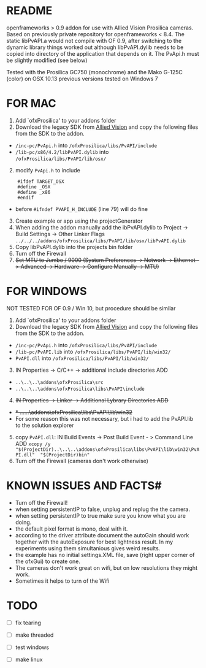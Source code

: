 

# README #

openframeworks > 0.9 addon for use with Allied Vision Prosilica cameras.
Based on previously private repository for openframeworks < 8.4.
The static libPvAPI.a would not compile with OF 0.9, after switching to the dynamic library things worked out although libPvAPI.dylib needs to be copied into directory of the application that depends on it.
The PvApi.h must be slightly modified (see below)

Tested with the Prosilica GC750 (monochrome) and the Mako G-125C (color) on OSX 10.13
previous versions tested on Windows 7


# FOR MAC #

1.	Add `ofxProsilica' to your addons folder
1.	Download the legacy SDK from [Allied Vision](https://www.alliedvision.com/en/support/software-downloads.html "software-downloads") and copy the following files from the SDK to the addon.
*	 `/inc-pc/PvApi.h` into `/ofxProsilica/libs/PvAPI/include`
*	 `/lib-pc/x86/4.2/libPvAPI.dylib` into `/ofxProsilica/libs/PvAPI/lib/osx/`
2. 	modify `PvApi.h` to include
```
    #ifdef TARGET_OSX
    #define _OSX
    #define _x86
    #endif
```
*	before `#ifndef PVAPI_H_INCLUDE` (line 79) will do fine
3.	Create example or app using the projectGenerator
4. 	When adding the addon manually add the ibPvAPI.dylib to Project -> Build Settings -> Other Linker Flags
	`../../../addons/ofxProsilica/libs/PvAPI/lib/osx/libPvAPI.dylib`
5. 	Copy libPvAPI.dylib into the projects bin folder
6. 	Turn off the Firewall
7. 	~~Set MTU to Jumbo / 9000 (System Preferences -> Network -> Ethernet -> Advanced -> Hardware -> Configure Manually -> MTU)~~



# FOR WINDOWS #

NOT TESTED FOR OF 0.9 / Win 10, but procedure should be similar

1.	Add `ofxProsilica' to your addons folder
2.	Download the legacy SDK from [Allied Vision](https://www.alliedvision.com/en/support/software-downloads.html "software-downloads") and copy the following files from the SDK to the addon.
*	`/inc-pc/PvApi.h` into `/ofxProsilica/libs/PvAPI/include`
*	`/lib-pc/PvAPI.lib` into `/ofxProsilica/libs/PvAPI/lib/win32/`
*	`PvAPI.dll` into `/ofxProsilica/libs/PvAPI/lib/win32/`
3. 	IN Properties -> C/C++ -> additional include directories ADD
*	`..\..\..\addons\ofxProsilica\src`
*	`..\..\..\addons\ofxProsilica\libs\PvAPI\include`
4.	~~IN Properties -> Linker -> Additional Lybrary Directories ADD~~
*	~~* ..\..\..\addons\ofxProsilica\libs\PvAPI\lib\win32~~
*	For some reason this was not necessary, but i had to add the PvAPI.lib to the solution explorer

5.	copy `PvAPI.dll`: IN Build Events -> Post Build Event - > Command Line ADD
	`xcopy /y "$(ProjectDir)..\..\..\addons\ofxProsilica\libs\PvAPI\lib\win32\PvAPI.dll"  "$(ProjectDir)bin"`
6.	Turn off the Firewall (cameras don't work otherwise)


# KNOWN ISSUES AND FACTS#

*	Turn off the Firewall!
*	when setting persistentIP to false, unplug and replug the the camera.
*	when setting persistentIP to true make sure you know what you are doing.
*	the default pixel format is mono, deal with it.
*	according to the driver attribute document the autoGain should work together with the autoExposure for best lightness result. In my experiments using them simultanious gives weird results.
*	the example has no initial settings.XML file, save (right upper corner of the ofxGui) to create one.
*	The cameras don't work great on wifi, but on low resolutions they might work.
*	Sometimes it helps to turn of the Wifi


# TODO #

- [  ] fix tearing
- [  ] make threaded
- [  ] test windows
- [  ] make linux

